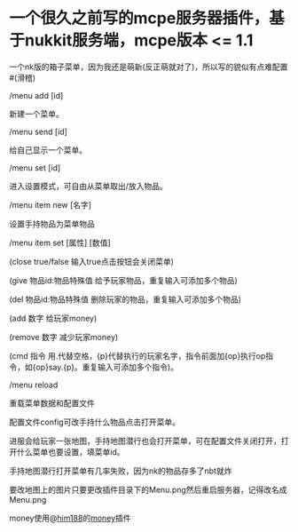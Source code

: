 # 一个很久之前写的mcpe服务器插件，基于nukkit服务端，mcpe版本 <= 1.1

一个nk版的箱子菜单，因为我还是萌新(反正萌就对了)，所以写的貌似有点难配置#(滑稽)

/menu add [id]

新建一个菜单。

/menu send [id]

给自己显示一个菜单。

/menu set [id]

进入设置模式，可自由从菜单取出/放入物品。

/menu item new [名字]

设置手持物品为菜单物品

/menu item set [属性] [数值]

(close  true/false  输入true点击按钮会关闭菜单)

(give  物品id:物品特殊值  给予玩家物品，重复输入可添加多个物品)

(del  物品id:物品特殊值  删除玩家的物品，重复输入可添加多个物品)

(add  数字  给玩家money)

(remove  数字  减少玩家money)

(cmd  指令  用.代替空格，{p}代替执行的玩家名字，指令前面加{op}执行op指令，如{op}say.{p}。重复输入可添加多个指令)。

/menu reload

重载菜单数据和配置文件

配置文件config可改手持什么物品点击打开菜单。

进服会给玩家一张地图，手持地图潜行也会打开菜单，可在配置文件关闭打开，打开什么菜单也要设置，填菜单id。

手持地图潜行打开菜单有几率失败，因为nk的物品存多了nbt就炸

要改地图上的图片只要更改插件目录下的Menu.png然后重启服务器，记得改名成Menu.png

money使用@<a href = 'https://github.com/Him188'>him188</a>的<a href = 'https://github.com/MamoeTech/Money'>money</a>插件
